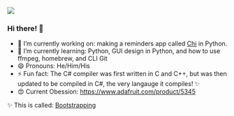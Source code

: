 <a href="https://img.shields.io/badge/%F0%9F%90%ACFlipper%20Name-Sputnik-orange"><img src="https://img.shields.io/badge/%F0%9F%90%ACFlipper%20Name-Sputnik-orange"></a>

### Hi there! 👋
- 🔭 I’m currently working on: making a reminders app called [Chi](https://github.com/N-coder82/chi) in Python.
- 🌱 I’m currently learning: Python, GUI design in Python, and how to use ffmpeg, homebrew, and CLI Git
- 😄 Pronouns: He/Him/His
- ⚡ Fun fact: The C# compiler was first written in C and C++, but was then updated to be compiled in C#, the very langauge it compiles! ✨
- 😍 Current Obession: https://www.adafruit.com/product/5345

✨ This is called: [Bootstrapping](https://en.wikipedia.org/wiki/Bootstrapping_(compilers))
